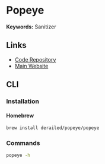 # Popeye

**Keywords:** Sanitizer

## Links

- [Code Repository](https://github.com/derailed/popeye)
- [Main Website](https://popeyecli.io/)

## CLI

### Installation

#### Homebrew

```sh
brew install derailed/popeye/popeye
```

### Commands

```sh
popeye -h
```

<!-- ### Usage

```sh
#
popeye
``` -->
